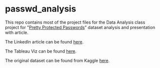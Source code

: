 # passwd_analysis

This repo contains most of the project files for the Data Analysis class project for "[Pretty Protected Passwords](https://www.kaggle.com/datasets/sobhanmoosavi/us-accidents)" dataset analysis and presentation with article.

The LinkedIn article can be found [here]().

The Tableau Viz can be found [here](https://public.tableau.com/app/profile/deautaun.ross/viz/project4_passwords/bfdash_charsets_1).

The original dataset can be found from Kaggle [here](https://www.kaggle.com/datasets/prasertk/top-200-passwords-by-country-2021).

